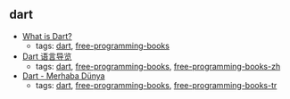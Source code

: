 dart 
---
* [What is Dart?](http://shop.oreilly.com/product/0636920025887.do)
    * tags: [dart](../tags/dart.md), [free-programming-books](../tags/free-programming-books.md)
* [Dart 语言导览](http://dart.lidian.info/wiki/Language_Tour)
    * tags: [dart](../tags/dart.md), [free-programming-books](../tags/free-programming-books.md), [free-programming-books-zh](../tags/free-programming-books-zh.md)
* [Dart - Merhaba Dünya](http://dartogreniyorum.blogspot.com.tr/2013/03/yeniden-dart.html?view=sidebar)
    * tags: [dart](../tags/dart.md), [free-programming-books](../tags/free-programming-books.md), [free-programming-books-tr](../tags/free-programming-books-tr.md)
